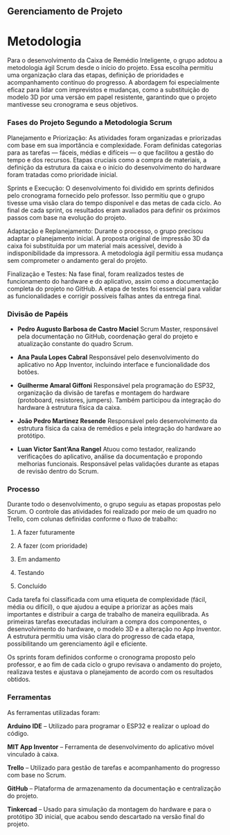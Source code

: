 ## Gerenciamento de Projeto


# Metodologia

Para o desenvolvimento da Caixa de Remédio Inteligente, o grupo adotou a metodologia ágil Scrum desde o início do projeto. Essa escolha permitiu uma organização clara das etapas, definição de prioridades e acompanhamento contínuo do progresso. A abordagem foi especialmente eficaz para lidar com imprevistos e mudanças, como a substituição do modelo 3D por uma versão em papel resistente, garantindo que o projeto mantivesse seu cronograma e seus objetivos.

### Fases do Projeto Segundo a Metodologia Scrum

Planejamento e Priorização:
As atividades foram organizadas e priorizadas com base em sua importância e complexidade. Foram definidas categorias para as tarefas — fáceis, médias e difíceis — o que facilitou a gestão do tempo e dos recursos. Etapas cruciais como a compra de materiais, a definição da estrutura da caixa e o início do desenvolvimento do hardware foram tratadas como prioridade inicial.

Sprints e Execução:
O desenvolvimento foi dividido em sprints definidos pelo cronograma fornecido pelo professor. Isso permitiu que o grupo tivesse uma visão clara do tempo disponível e das metas de cada ciclo. Ao final de cada sprint, os resultados eram avaliados para definir os próximos passos com base na evolução do projeto.

Adaptação e Replanejamento:
Durante o processo, o grupo precisou adaptar o planejamento inicial. A proposta original de impressão 3D da caixa foi substituída por um material mais acessível, devido à indisponibilidade da impressora. A metodologia ágil permitiu essa mudança sem comprometer o andamento geral do projeto.

Finalização e Testes:
Na fase final, foram realizados testes de funcionamento do hardware e do aplicativo, assim como a documentação completa do projeto no GitHub. A etapa de testes foi essencial para validar as funcionalidades e corrigir possíveis falhas antes da entrega final.

### Divisão de Papéis

- **Pedro Augusto Barbosa de Castro Maciel**
Scrum Master, responsável pela documentação no GitHub, coordenação geral do projeto e atualização constante do quadro Scrum.

- **Ana Paula Lopes Cabral**
Responsável pelo desenvolvimento do aplicativo no App Inventor, incluindo interface e funcionalidade dos botões.

- **Guilherme Amaral Giffoni**
Responsável pela programação do ESP32, organização da divisão de tarefas e montagem do hardware (protoboard, resistores, jumpers). Também participou da integração do hardware à estrutura física da caixa.

- **João Pedro Martinez Resende**
Responsável pelo desenvolvimento da estrutura física da caixa de remédios e pela integração do hardware ao protótipo.

- **Luan Victor Sant’Ana Rangel**
Atuou como testador, realizando verificações do aplicativo, análise da documentação e propondo melhorias funcionais. Responsável pelas validações durante as etapas de revisão dentro do Scrum.

### Processo

Durante todo o desenvolvimento, o grupo seguiu as etapas propostas pelo Scrum. O controle das atividades foi realizado por meio de um quadro no Trello, com colunas definidas conforme o fluxo de trabalho:

1. A fazer futuramente

2. A fazer (com prioridade)

3. Em andamento

4. Testando

5. Concluído

Cada tarefa foi classificada com uma etiqueta de complexidade (fácil, média ou difícil), o que ajudou a equipe a priorizar as ações mais importantes e distribuir a carga de trabalho de maneira equilibrada. As primeiras tarefas executadas incluíram a compra dos componentes, o desenvolvimento do hardware, o modelo 3D e a alteração no App Inventor. A estrutura permitiu uma visão clara do progresso de cada etapa, possibilitando um gerenciamento ágil e eficiente.

Os sprints foram definidos conforme o cronograma proposto pelo professor, e ao fim de cada ciclo o grupo revisava o andamento do projeto, realizava testes e ajustava o planejamento de acordo com os resultados obtidos.
 
### Ferramentas

As ferramentas utilizadas foram:

**Arduino IDE** – Utilizado para programar o ESP32 e realizar o upload do código.

**MIT App Inventor** – Ferramenta de desenvolvimento do aplicativo móvel vinculado à caixa.

**Trello** – Utilizado para gestão de tarefas e acompanhamento do progresso com base no Scrum.

**GitHub** – Plataforma de armazenamento da documentação e centralização do projeto.

**Tinkercad** – Usado para simulação da montagem do hardware e para o protótipo 3D inicial, que acabou sendo descartado na versão final do projeto.
